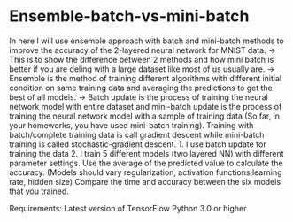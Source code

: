 # Ensemble-batch-vs-mini-batch
In here I will use ensemble approach with batch and mini-batch methods to improve the accuracy of the 2-layered neural network for MNIST data.  -> This is to show the difference between 2 methods and how mini batch is better if you are deling with a large dataset like most of us usually are.  -> Ensemble is the method of training different algorithms with different initial condition on same training data and averaging the predictions to get the best of all models.   -> Batch update is the process of training the neural network model with entire dataset and mini-batch update is the process of training the neural network model with a sample of training data (So far, in your homeworks, you have used mini-batch training). Training with batch/complete training data is call gradient descent while mini-batch training is called stochastic-gradient descent.  1. I use batch update for training the data 2. I train 5 different models (two layered NN) with different parameter settings. Use the average of the predicted value to calculate the accuracy. (Models should vary regularization, activation functions,learning rate, hidden size)   Compare the time and accuracy between the six models that you trained.

Requirements:
Latest version of TensorFlow
Python 3.0 or higher
